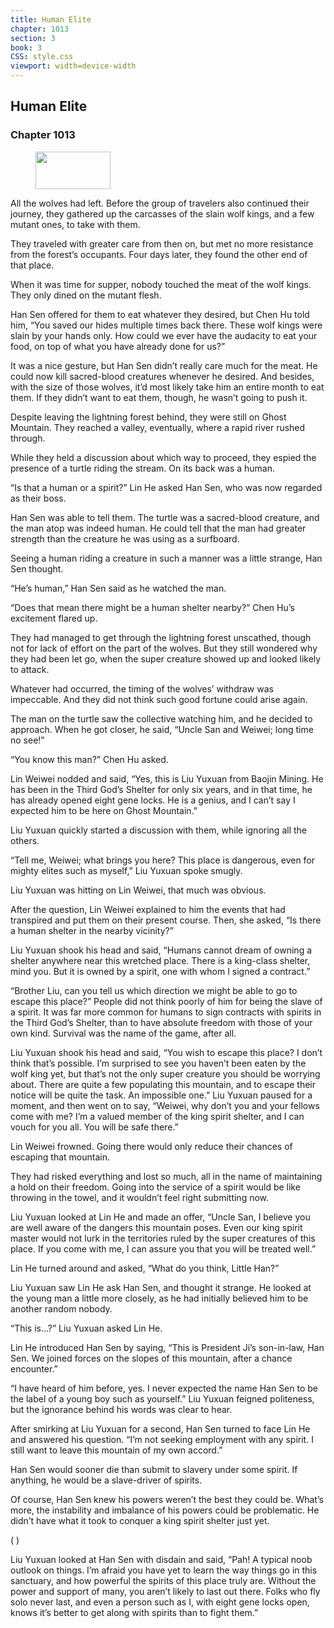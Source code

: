 ```yaml
---
title: Human Elite
chapter: 1013
section: 3
book: 3
CSS: style.css
viewport: width=device-width
---
```


## Human Elite

### Chapter 1013

<figure>
	<img src="../Images/gem.gif" alt="" id="gem" width="120" height="60" />
</figure>

All the wolves had left. Before the group of travelers also continued their journey, they gathered up the carcasses of the slain wolf kings, and a few mutant ones, to take with them.

They traveled with greater care from then on, but met no more resistance from the forest’s occupants. Four days later, they found the other end of that place.

When it was time for supper, nobody touched the meat of the wolf kings. They only dined on the mutant flesh.

Han Sen offered for them to eat whatever they desired, but Chen Hu told him, “You saved our hides multiple times back there. These wolf kings were slain by your hands only. How could we ever have the audacity to eat your food, on top of what you have already done for us?”

It was a nice gesture, but Han Sen didn’t really care much for the meat. He could now kill sacred-blood creatures whenever he desired. And besides, with the size of those wolves, it’d most likely take him an entire month to eat them. If they didn’t want to eat them, though, he wasn’t going to push it.

Despite leaving the lightning forest behind, they were still on Ghost Mountain. They reached a valley, eventually, where a rapid river rushed through.

While they held a discussion about which way to proceed, they espied the presence of a turtle riding the stream. On its back was a human.

“Is that a human or a spirit?” Lin He asked Han Sen, who was now regarded as their boss.

Han Sen was able to tell them. The turtle was a sacred-blood creature, and the man atop was indeed human. He could tell that the man had greater strength than the creature he was using as a surfboard.

Seeing a human riding a creature in such a manner was a little strange, Han Sen thought.

“He’s human,” Han Sen said as he watched the man.

“Does that mean there might be a human shelter nearby?” Chen Hu’s excitement flared up.

They had managed to get through the lightning forest unscathed, though not for lack of effort on the part of the wolves. But they still wondered why they had been let go, when the super creature showed up and looked likely to attack.

Whatever had occurred, the timing of the wolves’ withdraw was impeccable. And they did not think such good fortune could arise again.

The man on the turtle saw the collective watching him, and he decided to approach. When he got closer, he said, “Uncle San and Weiwei; long time no see!”

“You know this man?” Chen Hu asked.

Lin Weiwei nodded and said, “Yes, this is Liu Yuxuan from Baojin Mining. He has been in the Third God’s Shelter for only six years, and in that time, he has already opened eight gene locks. He is a genius, and I can’t say I expected him to be here on Ghost Mountain.”

Liu Yuxuan quickly started a discussion with them, while ignoring all the others.

“Tell me, Weiwei; what brings you here? This place is dangerous, even for mighty elites such as myself,” Liu Yuxuan spoke smugly.

Liu Yuxuan was hitting on Lin Weiwei, that much was obvious.

After the question, Lin Weiwei explained to him the events that had transpired and put them on their present course. Then, she asked, “Is there a human shelter in the nearby vicinity?”

Liu Yuxuan shook his head and said, “Humans cannot dream of owning a shelter anywhere near this wretched place. There is a king-class shelter, mind you. But it is owned by a spirit, one with whom I signed a contract.”

“Brother Liu, can you tell us which direction we might be able to go to escape this place?” People did not think poorly of him for being the slave of a spirit. It was far more common for humans to sign contracts with spirits in the Third God’s Shelter, than to have absolute freedom with those of your own kind. Survival was the name of the game, after all.

Liu Yuxuan shook his head and said, “You wish to escape this place? I don’t think that’s possible. I’m surprised to see you haven’t been eaten by the wolf king yet, but that’s not the only super creature you should be worrying about. There are quite a few populating this mountain, and to escape their notice will be quite the task. An impossible one.” Liu Yuxuan paused for a moment, and then went on to say, “Weiwei, why don’t you and your fellows come with me? I’m a valued member of the king spirit shelter, and I can vouch for you all. You will be safe there.”

Lin Weiwei frowned. Going there would only reduce their chances of escaping that mountain.

They had risked everything and lost so much, all in the name of maintaining a hold on their freedom. Going into the service of a spirit would be like throwing in the towel, and it wouldn’t feel right submitting now.

Liu Yuxuan looked at Lin He and made an offer, “Uncle San, I believe you are well aware of the dangers this mountain poses. Even our king spirit master would not lurk in the territories ruled by the super creatures of this place. If you come with me, I can assure you that you will be treated well.”

Lin He turned around and asked, “What do you think, Little Han?”

Liu Yuxuan saw Lin He ask Han Sen, and thought it strange. He looked at the young man a little more closely, as he had initially believed him to be another random nobody.

“This is…?” Liu Yuxuan asked Lin He.

Lin He introduced Han Sen by saying, “This is President Ji’s son-in-law, Han Sen. We joined forces on the slopes of this mountain, after a chance encounter.”

“I have heard of him before, yes. I never expected the name Han Sen to be the label of a young boy such as yourself.” Liu Yuxuan feigned politeness, but the ignorance behind his words was clear to hear.

After smirking at Liu Yuxuan for a second, Han Sen turned to face Lin He and answered his question. “I’m not seeking employment with any spirit. I still want to leave this mountain of my own accord.”

Han Sen would sooner die than submit to slavery under some spirit. If anything, he would be a slave-driver of spirits.

Of course, Han Sen knew his powers weren’t the best they could be. What’s more, the instability and imbalance of his powers could be problematic. He didn’t have what it took to conquer a king spirit shelter just yet.

( )

Liu Yuxuan looked at Han Sen with disdain and said, “Pah! A typical noob outlook on things. I’m afraid you have yet to learn the way things go in this sanctuary, and how powerful the spirits of this place truly are. Without the power and support of many, you aren’t likely to last out there. Folks who fly solo never last, and even a person such as I, with eight gene locks open, knows it’s better to get along with spirits than to fight them.”
